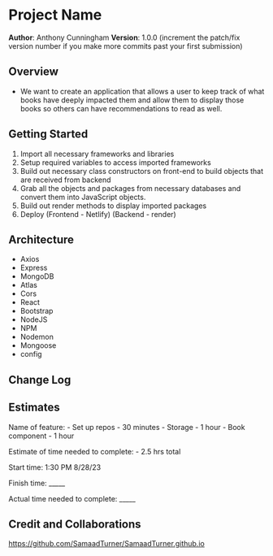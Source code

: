# Project Name

**Author**: Anthony Cunningham
**Version**: 1.0.0 (increment the patch/fix version number if you make more commits past your first submission)

## Overview
<!-- Provide a high level overview of what this application is and why you are building it, beyond the fact that it's an assignment for this class. (i.e. What's your problem domain?) -->

* We want to create an application that allows a user to keep track of what books have deeply impacted them and allow them to display those books so others can have recommendations to read as well.

## Getting Started
<!-- What are the steps that a user must take in order to build this app on their own machine and get it running? -->

1. Import all necessary frameworks and libraries
2. Setup required variables to access imported frameworks
3. Build out necessary class constructors on front-end to build objects that are received from backend 
4. Grab all the objects and packages from necessary databases and convert them into JavaScript objects. 
5. Build out render methods to display imported packages
6. Deploy (Frontend - Netlify) (Backend - render)

## Architecture
<!-- Provide a detailed description of the application design. What technologies (languages, libraries, etc) you're using, and any other relevant design information. -->

* Axios
* Express
* MongoDB
* Atlas 
* Cors
* React
* Bootstrap
* NodeJS
* NPM
* Nodemon
* Mongoose
* config

## Change Log
<!-- Use this area to document the iterative changes made to your application as each feature is successfully implemented. Use time stamps. Here's an example:

01-01-2001 4:59pm - Application now has a fully-functional express server, with a GET route for the location resource. -->

## Estimates
<!-- See below -->


Name of feature: - Set up repos - 30 minutes
                 - Storage - 1 hour
                 - Book component - 1 hour

Estimate of time needed to complete: - 2.5 hrs total

Start time: 1:30 PM 8/28/23

Finish time: _____

Actual time needed to complete: _____


## Credit and Collaborations
<!-- Give credit (and a link) to other people or resources that helped you build this application. -->

https://github.com/SamaadTurner/SamaadTurner.github.io